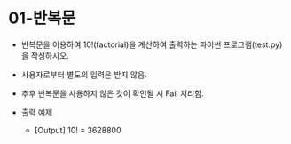 # 01-반복문

- 반복문을 이용하여 10!(factorial)을 계산하여 출력하는 파이썬 프로그램(test.py)을 작성하시오.
- 사용자로부터 별도의 입력은 받지 않음.
- 추후 반복문을 사용하지 않은 것이 확인될 시 Fail 처리함.  
  
- 출력 예제
  * [Output] 10! = 3628800
